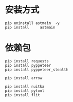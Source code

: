 # 安装方式

    pip uninstall astmain  -y
    pip install     astmain

# 依赖包

    pip install requests
    pip install pyppeteer
    pip install pyppeteer_stealth

    pip install arrow

    pip install nuitka
    pip install pytoml
    pip install flit
